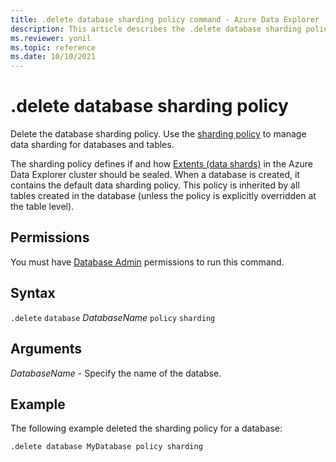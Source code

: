 ```yaml
---
title: .delete database sharding policy command - Azure Data Explorer
description: This article describes the .delete database sharding policy command in Azure Data Explorer.
ms.reviewer: yonil
ms.topic: reference
ms.date: 10/10/2021
---
```

# .delete database sharding policy

Delete the database sharding policy. Use the [sharding policy](../management/shardingpolicy.md) to manage data sharding for databases and tables.  

The sharding policy defines if and how [Extents (data shards)](../management/extents-overview.md) in the Azure Data Explorer cluster should be sealed. When a database is created, it contains the default data sharding policy. This policy is inherited by all tables created in the database (unless the policy is explicitly overridden at the table level).

## Permissions

You must have [Database Admin](access-control/role-based-access-control.md) permissions to run this command.

## Syntax

`.delete` `database` *DatabaseName* `policy` `sharding`

## Arguments

*DatabaseName* - Specify the name of the databse.

## Example

The following example deleted the sharding policy for a database:

```kusto
.delete database MyDatabase policy sharding 
```